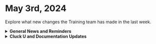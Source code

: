 # May 3rd, 2024

Explore what new changes the Training team has made in the last week.

<details>

<summary><strong>General News and Reminders</strong></summary>

* **Game Tip for the Week:** We're going retro this week! If you want a cheap and very fun way to exercise and you still have a PS2, you can STILL buy PS2 dancepads on ebay for cheap and the DDR games are dirt cheap as well.
* **SHOUT OUT** to Philippe, Paul, Ryan, Stephen, Sebastian, and Daemon for successfully taking our [foundations-certification.md](../../cluck-university/rewst-foundations/foundations-certification.md "mention") Exam, and collecting your prestigious **Certified Rewster** badge in Discord.&#x20;
* Eddie will be back next week with the 100 and current 200 series!

![](<../../.gitbook/assets/Copy of Clea.png>)

* Join us in our [Cluck-U Discord channel](https://discord.com/channels/936789089703845988/1121465945295167588) if you have any questions, comments, or concerns!

</details>

<details>

<summary><strong>Cluck U and Documentation Updates</strong></summary>

**What's New at Cluck University?**

* We'd love to get your feedback on our Training and Documentation! [Please fill out this form to let us know how we can improve](https://app.sli.do/event/m8C3AjPUnuDgpkVDmPsQL3)!
* As a reminder, you can make training and documentation requests at [https://rewst.canny.io/](https://rewst.canny.io/)
* [office-hours.md](../../cluck-university/office-hours.md "mention") page added with more information about&#x20;
* New [the-crate-marketplace.md](../../cluck-university/electives/the-crate-marketplace.md "mention") elective page live!
* Sign-up link added to [boolean-logic-and-comparisons.md](../../cluck-university/clean-automation/boolean-logic-and-comparisons.md "mention") page

**New & Updated Pages:**

* [april-26th-2024-come-see-what-pizzas-cooked-up.md](../roc-open-mics/april-26th-2024-come-see-what-pizzas-cooked-up.md "mention") page added
* [fast-track-your-onboarding.md](../../cluck-university/getting-started/fast-track-your-onboarding.md "mention") updated with focus and key action information

</details>

